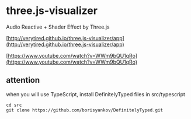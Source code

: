# three.js-visualizer 
Audio Reactive + Shader Effect by Three.js

[http://verytired.github.io/three.js-visualizer/app](http://verytired.github.io/three.js-visualizer/app)

[https://www.youtube.com/watch?v=WWm9bQU1qRo](https://www.youtube.com/watch?v=WWm9bQU1qRo)

## attention
when you will use TypeScript, install DefinitelyTyped files in src/typescript

```
cd src
git clone https://github.com/borisyankov/DefinitelyTyped.git
```
